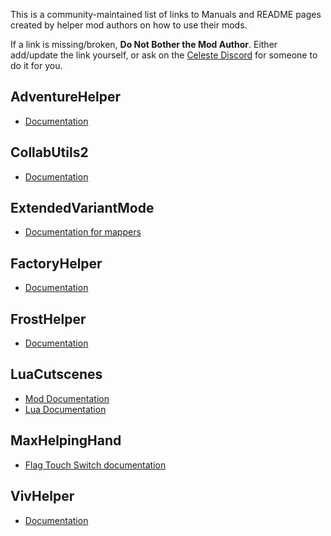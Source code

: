 <!--
This page is parsed automatically to add links to the Custom Entity Catalog.
(https://max480-random-stuff.appspot.com/celeste/custom-entity-catalog)

Any additions must follow the specific structure of:

## ModName (Optional Alias)
- [Label 1](https://www.linktoREADME.com)
- [Label 2](https://www.linktootherREADME.com)
Additional Details

"Label 1" and "Label 2" will be used to name the links on the Custom Entity Catalog.

The ModName must be as defined in the mod's everest.yaml
Mods should be kept in alphabetical order by ModName where possible.
-->

This is a community-maintained list of links to Manuals and README pages created by helper mod authors on how to use their mods.

If a link is missing/broken, **Do Not Bother the Mod Author**. Either add/update the link yourself, or ask on the [Celeste Discord](https://discord.gg/6qjaePQ) for someone to do it for you.

## AdventureHelper
- [Documentation](https://github.com/acsBenceTamas/Kayden-Fox-Celeste-Mods/blob/master/AdventureHelper/Readme.md)

## CollabUtils2
- [Documentation](https://github.com/EverestAPI/CelesteCollabUtils2/blob/master/DOCUMENTATION.md)

## ExtendedVariantMode
- [Documentation for mappers](https://github.com/max4805/Everest-ExtendedVariants/blob/master/ExtendedVariantMode/README-Mappers.txt)

## FactoryHelper
- [Documentation](https://github.com/acsBenceTamas/Kayden-Fox-Celeste-Mods/blob/master/FactoryHelper/Readme.md)

## FrostHelper
- [Documentation](https://github.com/JaThePlayer/FrostHelper/blob/master/README.md)

## LuaCutscenes
- [Mod Documentation](https://storage.googleapis.com/lua-cutscenes-documentation/index.html)
- [Lua Documentation](https://www.lua.org/pil/1.html)

## MaxHelpingHand
- [Flag Touch Switch documentation](https://github.com/max4805/MaxHelpingHand/blob/master/README.md)

## VivHelper
- [Documentation](https://docs.google.com/document/d/1g1w0HChLaEH7S1rh-eDftlIvzgCJTZxWj9Vzzq5Rmr0)